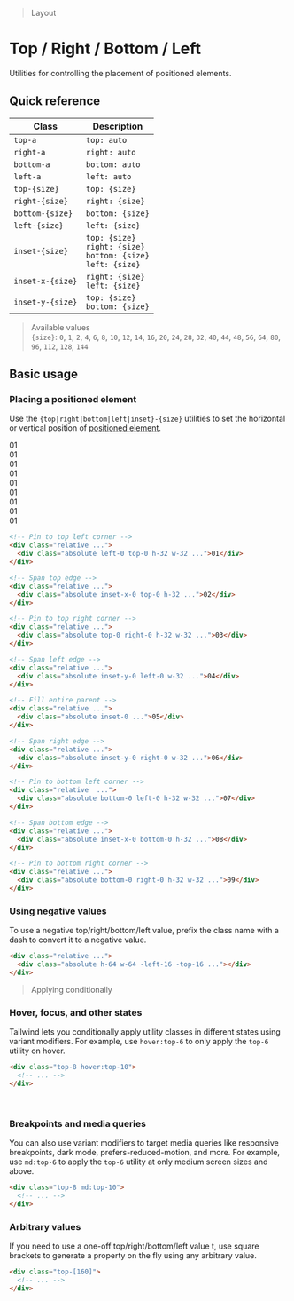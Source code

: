 > Layout

# Top / Right / Bottom / Left
Utilities for controlling the placement of positioned elements.

## Quick reference

| Class            | Description                                                            |
| ---------------- | ---------------------------------------------------------------------- |
| `top-a`          | `top: auto`                                                            |
| `right-a`        | `right: auto`                                                          |
| `bottom-a`       | `bottom: auto`                                                         |
| `left-a`         | `left: auto`                                                           |
| `top-{size}`     | `top: {size}`                                                          |
| `right-{size}`   | `right: {size}`                                                        |
| `bottom-{size}`  | `bottom: {size}`                                                       |
| `left-{size}`    | `left: {size}`                                                         |
| `inset-{size}`   | `top: {size}`<br>`right: {size}`<br>`bottom: {size}`<br>`left: {size}` |
| `inset-x-{size}` | `right: {size}`<br>`left: {size}`                                      |
| `inset-y-{size}` | `top: {size}`<br>`bottom: {size}`                                      |

<!--
 !TODO: Does this thing support: Full?, Fractions? other?
-->

> Available values <br />
> `{size}`: `0`, `1`, `2`, `4`, `6`, `8`, `10`, `12`, `14`, `16`, `20`, `24`, `28`, `32`, `40`, `44`, `48`, `56`, `64`, `80`, `96`, `112`, `128`, `144` <br />

## Basic usage
### Placing a positioned element
Use the `{top|right|bottom|left|inset}-{size}` utilities to set the horizontal or vertical position of [positioned element](/position).

<container>
  <div class="grid grid-cols-3 gap-16">
    <box striped class="rounded-8 relative aspect-2/1" fg-color="var(--tw-purple-fg)" bg-color="var(--tw-purple-bg)">
      <div class="ex-box rounded-8 rounded-8 absolute left-0 top-0 h-32 w-32 pd-bg-violet-600">01</div>
    </box>
    <box striped class="rounded-8 relative aspect-2/1" fg-color="var(--tw-purple-fg)" bg-color="var(--tw-purple-bg)">
      <div class="ex-box rounded-8 absolute top-0 inset-x-0 h-32  pd-bg-violet-600">01</div>
    </box>
    <box striped class="rounded-8 relative aspect-2/1" fg-color="var(--tw-purple-fg)" bg-color="var(--tw-purple-bg)">
      <div class="ex-box rounded-8 absolute right-0 left-a top-0 h-32 w-32 pd-bg-violet-600">01</div>
    </box>
    <box striped class="rounded-8 relative aspect-2/1" fg-color="var(--tw-purple-fg)" bg-color="var(--tw-purple-bg)">
      <div class="ex-box rounded-8 absolute left-0 top-0 bottom-0 w-32 pd-bg-violet-600">01</div>
    </box>
    <box striped class="rounded-8 relative aspect-2/1" fg-color="var(--tw-purple-fg)" bg-color="var(--tw-purple-bg)">
      <div class="ex-box rounded-8 absolute inset-0 pd-bg-violet-600">01</div>
    </box>
    <box striped class="rounded-8 relative aspect-2/1" fg-color="var(--tw-purple-fg)" bg-color="var(--tw-purple-bg)">
      <div class="ex-box rounded-8 absolute right-0 left-a inset-y-0 w-32 pd-bg-violet-600">01</div>
    </box>
    <box striped class="rounded-8 relative aspect-2/1" fg-color="var(--tw-purple-fg)" bg-color="var(--tw-purple-bg)">
      <div class="ex-box rounded-8 absolute left-0 bottom-0 h-32 top-a w-32 pd-bg-violet-600">01</div>
    </box>
    <box striped class="rounded-8 relative aspect-2/1" fg-color="var(--tw-purple-fg)" bg-color="var(--tw-purple-bg)">
      <div class="ex-box rounded-8 absolute inset-x-0 bottom-0 top-a h-32 pd-bg-violet-600">01</div>
    </box>
    <box striped class="rounded-8 relative aspect-2/1" fg-color="var(--tw-purple-fg)" bg-color="var(--tw-purple-bg)">
      <div class="ex-box rounded-8 absolute right-0 bottom-0 left-a top-a h-32 w-32 pd-bg-violet-600">01</div>
    </box>

  </div>
</container>

```html
<!-- Pin to top left corner -->
<div class="relative ...">
  <div class="absolute left-0 top-0 h-32 w-32 ...">01</div>
</div>

<!-- Span top edge -->
<div class="relative ...">
  <div class="absolute inset-x-0 top-0 h-32 ...">02</div>
</div>

<!-- Pin to top right corner -->
<div class="relative ...">
  <div class="absolute top-0 right-0 h-32 w-32 ...">03</div>
</div>

<!-- Span left edge -->
<div class="relative ...">
  <div class="absolute inset-y-0 left-0 w-32 ...">04</div>
</div>

<!-- Fill entire parent -->
<div class="relative ...">
  <div class="absolute inset-0 ...">05</div>
</div>

<!-- Span right edge -->
<div class="relative ...">
  <div class="absolute inset-y-0 right-0 w-32 ...">06</div>
</div>

<!-- Pin to bottom left corner -->
<div class="relative  ...">
  <div class="absolute bottom-0 left-0 h-32 w-32 ...">07</div>
</div>

<!-- Span bottom edge -->
<div class="relative ...">
  <div class="absolute inset-x-0 bottom-0 h-32 ...">08</div>
</div>

<!-- Pin to bottom right corner -->
<div class="relative ...">
  <div class="absolute bottom-0 right-0 h-32 w-32 ...">09</div>
</div>
```

### Using negative values
To use a negative top/right/bottom/left value, prefix the class name with a dash to convert it to a negative value.

<container>
  <box striped class="relative rounded-8 max-w-144 h-96 mx-auto" fg-color="var(--tw-indigo-fg)" bg-color="var(--tw-indigo-bg)">
    <div class="ex-box rounded-8 absolute -left-16 -top-16 h-64 w-64 pd-bg-indigo-600"> </div>
  </box>
</container>

```html
<div class="relative ...">
  <div class="absolute h-64 w-64 -left-16 -top-16 ..."></div>
</div>
```

> Applying conditionally
### Hover, focus, and other states
Tailwind lets you conditionally apply utility classes in different states using variant modifiers. For example, use `hover:top-6` to only apply the `top-6` utility on hover.

```html
<div class="top-8 hover:top-10">
  <!-- ... -->
</div>
```
​
### Breakpoints and media queries
You can also use variant modifiers to target media queries like responsive breakpoints, dark mode, prefers-reduced-motion, and more. For example, use `md:top-6` to apply the `top-6` utility at only medium screen sizes and above.

```html
<div class="top-8 md:top-10">
  <!-- ... -->
</div>
```

### Arbitrary values
If you need to use a one-off top/right/bottom/left value t, use square brackets to generate a property on the fly using any arbitrary value.

```html
<div class="top-[160]">
  <!-- ... -->
</div>
```
